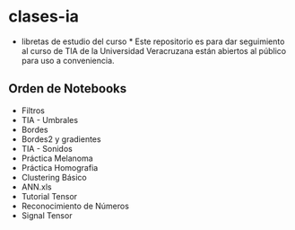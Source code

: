 # clases-ia
* libretas de estudio del curso *
Este repositorio es para dar seguimiento al curso de TIA de la Universidad Veracruzana
están abiertos al público para uso a conveniencia.

## Orden de Notebooks 

- Filtros
- TIA - Umbrales 
- Bordes
- Bordes2 y gradientes
- TIA - Sonidos
-  Práctica Melanoma
- Práctica Homografia
- Clustering Básico
- ANN.xls
- Tutorial Tensor
- Reconocimiento de Números
- Signal Tensor


